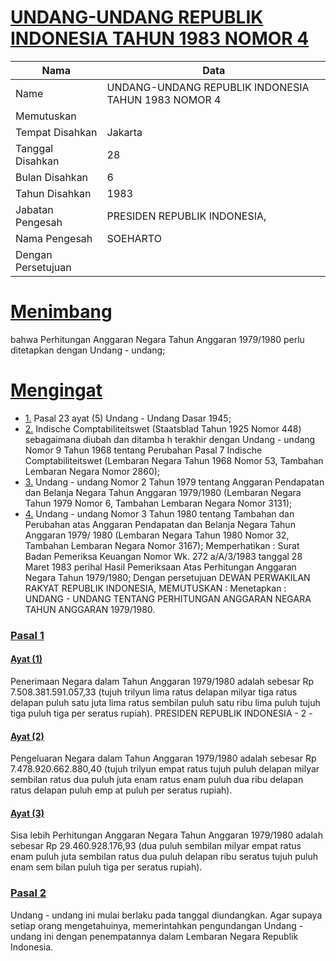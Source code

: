 # [UNDANG-UNDANG REPUBLIK INDONESIA TAHUN 1983 NOMOR 4](http://example.org/legal/document/uu/1983/4)

| Nama | Data |
| ------ | ----- |
|Name|UNDANG-UNDANG REPUBLIK INDONESIA TAHUN 1983 NOMOR 4|
|Memutuskan||
|Tempat Disahkan|Jakarta|
|Tanggal Disahkan|28|
|Bulan Disahkan|6|
|Tahun Disahkan|1983|
|Jabatan Pengesah|PRESIDEN REPUBLIK INDONESIA,|
|Nama Pengesah|SOEHARTO|
|Dengan Persetujuan||
# [Menimbang](http://example.org/legal/document/uu/1983/4/menimbang)
bahwa Perhitungan Anggaran Negara Tahun Anggaran 1979/1980 perlu ditetapkan dengan Undang - undang;
# [Mengingat](http://example.org/legal/document/uu/1983/4/mengingat)

* [1.](http://example.org/legal/document/uu/1983/4/mengingat/point/0001) Pasal 23 ayat (5) Undang - Undang Dasar 1945;
* [2.](http://example.org/legal/document/uu/1983/4/mengingat/point/0002) Indische Comptabiliteitswet (Staatsblad Tahun 1925 Nomor 448) sebagaimana diubah dan ditamba h terakhir dengan Undang - undang Nomor 9 Tahun 1968 tentang Perubahan Pasal 7 Indische Comptabiliteitswet (Lembaran Negara Tahun 1968 Nomor 53, Tambahan Lembaran Negara Nomor 2860);
* [3.](http://example.org/legal/document/uu/1983/4/mengingat/point/0003) Undang - undang Nomor 2 Tahun 1979 tentang Anggaran Pendapatan dan Belanja Negara Tahun Anggaran 1979/1980 (Lembaran Negara Tahun 1979 Nomor 6, Tambahan Lembaran Negara Nomor 3131);
* [4.](http://example.org/legal/document/uu/1983/4/mengingat/point/0004) Undang - undang Nomor 3 Tahun 1980 tentang Tambahan dan Perubahan atas Anggaran Pendapatan dan Belanja Negara Tahun Anggaran 1979/ 1980 (Lembaran Negara Tahun 1980 Nomor 32, Tambahan Lembaran Negara Nomor 3167); Memperhatikan : Surat Badan Pemeriksa Keuangan Nomor Wk. 272 a/A/3/1983 tanggal 28 Maret 1983 perihal Hasil Pemeriksaan Atas Perhitungan Anggaran Negara Tahun 1979/1980; Dengan persetujuan DEWAN PERWAKILAN RAKYAT REPUBLIK INDONESIA, MEMUTUSKAN : Menetapkan : UNDANG - UNDANG TENTANG PERHITUNGAN ANGGARAN NEGARA TAHUN ANGGARAN 1979/1980.

### [Pasal 1](http://example.org/legal/document/uu/1983/4/pasal/0001)

#### [Ayat (1)](http://example.org/legal/document/uu/1983/4/pasal/0001/version/19830628/ayat/0001)
Penerimaan Negara dalam Tahun Anggaran 1979/1980 adalah sebesar Rp 7.508.381.591.057,33 (tujuh trilyun lima ratus delapan milyar tiga ratus delapan puluh satu juta lima ratus sembilan puluh satu ribu lima puluh tujuh tiga puluh tiga per seratus rupiah). PRESIDEN REPUBLIK INDONESIA - 2 -

#### [Ayat (2)](http://example.org/legal/document/uu/1983/4/pasal/0001/version/19830628/ayat/0002)
Pengeluaran Negara dalam Tahun Anggaran 1979/1980 adalah sebesar Rp 7.478.920.662.880,40 (tujuh trilyun empat ratus tujuh puluh delapan milyar sembilan ratus dua puluh juta enam ratus enam puluh dua ribu delapan ratus delapan puluh emp at puluh per seratus rupiah).

#### [Ayat (3)](http://example.org/legal/document/uu/1983/4/pasal/0001/version/19830628/ayat/0003)
Sisa lebih Perhitungan Anggaran Negara Tahun Anggaran 1979/1980 adalah sebesar Rp 29.460.928.176,93 (dua puluh sembilan milyar empat ratus enam puluh juta sembilan ratus dua puluh delapan ribu seratus tujuh puluh enam sem bilan puluh tiga per seratus rupiah).


### [Pasal 2](http://example.org/legal/document/uu/1983/4/pasal/0002)
Undang - undang ini mulai berlaku pada tanggal diundangkan. Agar supaya setiap orang mengetahuinya, memerintahkan pengundangan Undang - undang ini dengan penempatannya dalam Lembaran Negara Republik Indonesia.
